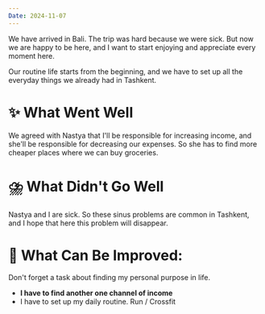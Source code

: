```yaml
---
Date: 2024-11-07
---
```

We have arrived in Bali. The trip was hard because we were sick. But now we are happy to be here, and I want to start enjoying and appreciate every moment here. 

Our routine life starts from the beginning, and we have to set up all the everyday things we already had in Tashkent. 

# **✨ What Went Well**

We agreed with Nastya that I'll be responsible for increasing income, and she'll be responsible for decreasing our expenses. So she has to find more cheaper places where we can buy groceries. 



#  **⛈️ What Didn't Go Well**

Nastya and I are sick. So these sinus problems are common in Tashkent, and I hope that here this problem will disappear. 




# **💫 What Can Be Improved**:

Don't forget a task about finding my personal purpose in life. 
- **I have to find another one channel of income** 
- I have to set up my daily routine. Run / Crossfit



